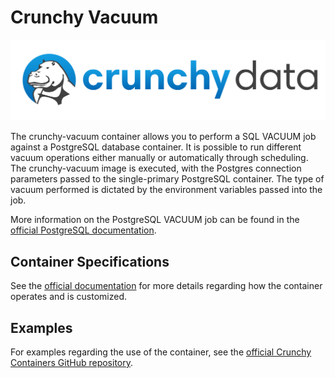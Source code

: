 # Crunchy Vacuum

![](https://raw.githubusercontent.com/CrunchyData/crunchy-containers/master/images/crunchy_logo.png)

The crunchy-vacuum container allows you to perform a SQL VACUUM job against a PostgreSQL database container. It is possible to run different vacuum operations either manually or automatically through scheduling. The crunchy-vacuum image is executed, with the Postgres connection parameters passed to the single-primary PostgreSQL container. The type of vacuum performed is dictated by the environment variables passed into the job.

More information on the PostgreSQL VACUUM job can be found in the [official PostgreSQL documentation](https://www.postgresql.org/docs/current/static/sql-vacuum.html).

## Container Specifications

See the [official documentation](https://access.crunchydata.com/documentation/crunchy-containers/2.3.0/container-specifications/crunchy-vacuum/) for more details regarding how the container operates and is customized.

## Examples

For examples regarding the use of the container, see the [official Crunchy Containers GitHub repository](https://github.com/CrunchyData/crunchy-containers/tree/master/examples/docker).

